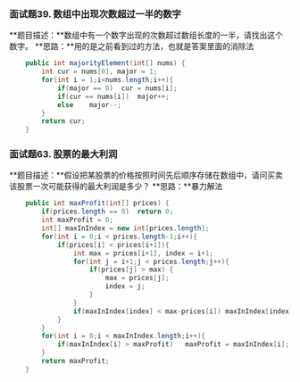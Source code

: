 ### 面试题39. 数组中出现次数超过一半的数字
**题目描述：**数组中有一个数字出现的次数超过数组长度的一半，请找出这个数字。
**思路：**用的是之前看到过的方法，也就是答案里面的消除法

```java
    public int majorityElement(int[] nums) {
        int cur = nums[0], major = 1;
        for(int i = 1;i<nums.length;i++){
            if(major == 0)  cur = nums[i];
            if(cur == nums[i])  major++;
            else    major--;
        }
        return cur;
    }
```

### 面试题63. 股票的最大利润
**题目描述：**假设把某股票的价格按照时间先后顺序存储在数组中，请问买卖该股票一次可能获得的最大利润是多少？
**思路：**暴力解法

```java
    public int maxProfit(int[] prices) {
        if(prices.length == 0)  return 0;
        int maxProfit = 0;
        int[] maxInIndex = new int[prices.length];
        for(int i = 0;i < prices.length-1;i++){
            if(prices[i] < prices[i+1]){
                int max = prices[i+1], index = i+1;
                for(int j = i+1;j < prices.length;j++){
                    if(prices[j] > max) {
                        max = prices[j];
                        index = j;
                    }
                }
                if(maxInIndex[index] < max-prices[i]) maxInIndex[index] = max - prices[i];
            }
        }
        for(int i = 0;i < maxInIndex.length;i++){
            if(maxInIndex[i] > maxProfit)   maxProfit = maxInIndex[i];
        }
        return maxProfit;
    }
```